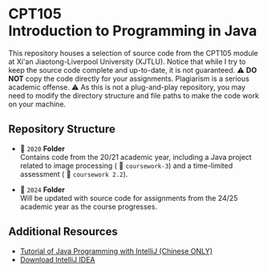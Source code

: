 # CPT105<br/>Introduction to Programming in Java

This repository houses a selection of source code from the CPT105 module at Xi'an Jiaotong-Liverpool University (XJTLU).
Notice that while I try to keep the source code complete and up-to-date, it is not guaranteed.
:warning: **DO NOT** copy the code directly for your assignments. Plagiarism is a serious academic offense.
:warning: As this is not a plug-and-play repository, you may need to modify the directory structure and file paths to make the code work on your machine.

## Repository Structure
- :file_folder: `2020` **Folder** <br/> 
Contains code from the 20/21 academic year, including a Java project related to image processing ( :file_folder: `coursework-3`) and a time-limited assessment ( :file_folder: `coursework 2.2`).

- :file_folder: `2024` **Folder** <br/>
  Will be updated with source code for assignments from the 24/25 academic year as the course progresses.

## Additional Resources
- [Tutorial of Java Programming with IntelliJ (Chinese ONLY)](https://guobinhit.github.io/intellij-idea-tutorial/)
- [Download IntelliJ IDEA](https://www.jetbrains.com/idea/download/)
